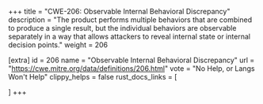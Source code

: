 +++
title = "CWE-206: Observable Internal Behavioral Discrepancy"
description	= "The product performs multiple behaviors that are combined to produce a single result, but the individual behaviors are observable separately in a way that allows attackers to reveal internal state or internal decision points."
weight = 206

[extra]
id = 206
name = "Observable Internal Behavioral Discrepancy"
url = "https://cwe.mitre.org/data/definitions/206.html"
vote = "No Help, or Langs Won't Help"
clippy_helps = false
rust_docs_links = [
	
]
+++

